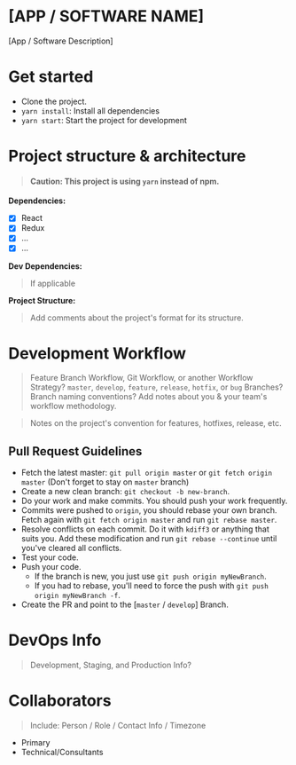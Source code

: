 # [APP / SOFTWARE NAME]

[App / Software Description]

# Get started
 - Clone the project.
 - `yarn install`: Install all dependencies
 - `yarn start`: Start the project for development

# Project structure & architecture
> #### Caution: This project is using `yarn` instead of npm.

 **Dependencies:**

  - [x] React
  - [x] Redux
  - [x] ...
  - [x] ...

  **Dev Dependencies:**

  > If applicable

 **Project Structure:**

 > Add comments about the project's format for its structure.

# Development Workflow
> Feature Branch Workflow, Git Workflow, or another Workflow Strategy? `master`, `develop`, `feature`, `release`, `hotfix`, or `bug` Branches? Branch naming conventions? Add notes about you & your team's workflow methodology.

> Notes on the project's convention for features, hotfixes, release, etc.

## Pull Request Guidelines
   * Fetch the latest master: `git pull origin master` or `git fetch origin master` (Don't forget to stay on `master` branch)
   * Create a new clean branch: `git checkout -b new-branch`.
   * Do your work and make commits. You should push your work frequently.
   * Commits were pushed to `origin`, you should rebase your own branch. Fetch again with `git fetch origin master` and run
   `git rebase master`.
   * Resolve conflicts on each commit. Do it with `kdiff3` or anything that suits you. Add these modification and run `git rebase --continue` until you've cleared all conflicts.
   * Test your code.
   * Push your code.
      - If the branch is new, you just use `git push origin myNewBranch`.
      - If you had to rebase, you'll need to force the push with `git push origin myNewBranch -f`.
   * Create the PR and point to the [`master` / `develop`] Branch.

# DevOps Info
> Development, Staging, and Production Info?

# Collaborators
> Include: Person / Role / Contact Info / Timezone
 - Primary
 - Technical/Consultants
